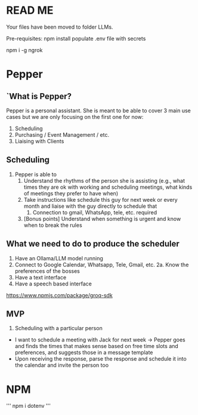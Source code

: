 # READ ME
Your files have been moved to folder LLMs.

Pre-requisites:
npm install
populate .env file with secrets

npm i -g ngrok



# Pepper

## `What is Pepper? 

Pepper is a personal assistant. She is meant to be able to cover 3 main use cases but we are only focusing on the first one for now: 
1. Scheduling 
2. Purchasing / Event Management / etc.
3. Liaising with Clients

## Scheduling 
1. Pepper is able to
    1. Understand the rhythms of the person she is assisting (e.g., what times they are ok with working and scheduling meetings, what kinds of meetings they prefer to have when) 
    2. Take instructions like schedule this guy for next week or every month and liaise with the guy directly to schedule that
        1. Connection to gmail, WhatsApp, tele, etc. required
    3. [Bonus points] Understand when something is urgent and know when to break the rules

## What we need to do to produce the scheduler
1. Have an Ollama/LLM model running
2. Connect to Google Calendar, Whatsapp, Tele, Gmail, etc. 
2a. Know the preferences of the bosses
3. Have a text interface 
4. Have a speech based interface 


https://www.npmjs.com/package/groq-sdk



## MVP
1. Scheduling with a particular person
- I want to schedule a meeting with Jack for next week -> Pepper goes and finds the times that makes sense based on free time slots and preferences, and suggests those in a message template
- Upon receiving the response, parse the response and schedule it into the calendar and invite the person too 







# NPM 
'''
npm i dotenv 
'''